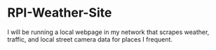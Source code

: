 # RPI-Weather-Site
I will be running a local webpage in my network that scrapes weather, traffic, and local street camera data for places I frequent.
